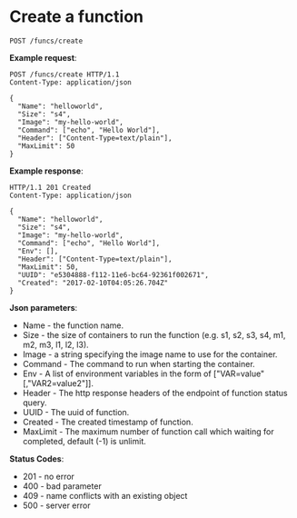 # Create a function

`POST /funcs/create`

**Example request**:

```
POST /funcs/create HTTP/1.1
Content-Type: application/json

{
  "Name": "helloworld",
  "Size": "s4",
  "Image": "my-hello-world",
  "Command": ["echo", "Hello World"],
  "Header": ["Content-Type=text/plain"],
  "MaxLimit": 50
}
```

**Example response**:

```
HTTP/1.1 201 Created
Content-Type: application/json

{
  "Name": "helloworld",
  "Size": "s4",
  "Image": "my-hello-world",
  "Command": ["echo", "Hello World"],
  "Env": [],
  "Header": ["Content-Type=text/plain"],
  "MaxLimit": 50,
  "UUID": "e5304888-f112-11e6-bc64-92361f002671",
  "Created": "2017-02-10T04:05:26.704Z"
}
```

**Json parameters**:

* Name - the function name.
* Size - the size of containers to run the function (e.g. s1, s2, s3, s4, m1, m2, m3, l1, l2, l3).
* Image - a string specifying the image name to use for the container.
* Command - The command to run when starting the container.
* Env - A list of environment variables in the form of ["VAR=value"[,"VAR2=value2"]].
* Header - The http response headers of the endpoint of function status query.
* UUID - The uuid of function.
* Created - The created timestamp of function.
* MaxLimit - The maximum number of function call which waiting for completed, default (-1) is unlimit. 

**Status Codes**:

* 201 - no error
* 400 - bad parameter
* 409 - name conflicts with an existing object
* 500 - server error
